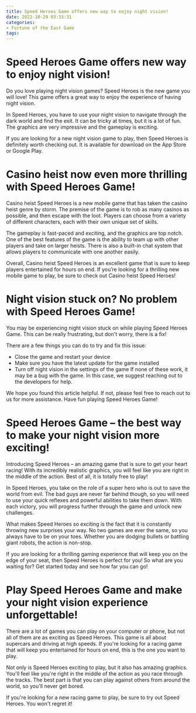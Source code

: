 ```yaml
---
title: Speed Heroes Game offers new way to enjoy night vision!
date: 2022-10-29 03:33:31
categories:
- Fortune of the East Game
tags:
---
```



#  Speed Heroes Game offers new way to enjoy night vision!

Do you love playing night vision games? Speed Heroes is the new game you will love! This game offers a great way to enjoy the experience of having night vision.

In Speed Heroes, you have to use your night vision to navigate through the dark world and find the exit. It can be tricky at times, but it is a lot of fun. The graphics are very impressive and the gameplay is exciting.

If you are looking for a new night vision game to play, then Speed Heroes is definitely worth checking out. It is available for download on the App Store or Google Play.

#  Casino heist now even more thrilling with Speed Heroes Game!

Casino heist Speed Heroes is a new mobile game that has taken the casino heist genre by storm. The premise of the game is to rob as many casinos as possible, and then escape with the loot. Players can choose from a variety of different characters, each with their own unique set of skills.

The gameplay is fast-paced and exciting, and the graphics are top notch. One of the best features of the game is the ability to team up with other players and take on larger heists. There is also a built-in chat system that allows players to communicate with one another easily.

Overall, Casino heist Speed Heroes is an excellent game that is sure to keep players entertained for hours on end. If you’re looking for a thrilling new mobile game to play, be sure to check out Casino heist Speed Heroes!

#  Night vision stuck on? No problem with Speed Heroes Game!

You may be experiencing night vision stuck on while playing Speed Heroes Game. This can be really frustrating, but don't worry, there is a fix!

There are a few things you can do to try and fix this issue: 

- Close the game and restart your device
- Make sure you have the latest update for the game installed
- Turn off night vision in the settings of the game
If none of these work, it may be a bug with the game. In this case, we suggest reaching out to the developers for help.

We hope you found this article helpful. If not, please feel free to reach out to us for more assistance. Have fun playing Speed Heroes Game!

#  Speed Heroes Game – the best way to make your night vision more exciting!

Introducing Speed Heroes – an amazing game that is sure to get your heart racing! With its incredibly realistic graphics, you will feel like you are right in the middle of the action. Best of all, it is totally free to play!

In Speed Heroes, you take on the role of a super hero who is out to save the world from evil. The bad guys are never far behind though, so you will need to use your quick reflexes and powerful abilities to take them down. With each victory, you will progress further through the game and unlock new challenges.

What makes Speed Heroes so exciting is the fact that it is constantly throwing new surprises your way. No two games are ever the same, so you always have to be on your toes. Whether you are dodging bullets or battling giant robots, the action is non-stop.

If you are looking for a thrilling gaming experience that will keep you on the edge of your seat, then Speed Heroes is perfect for you! So what are you waiting for? Get started today and see how far you can go!

#  Play Speed Heroes Game and make your night vision experience unforgettable!

There are a lot of games you can play on your computer or phone, but not all of them are as exciting as Speed Heroes. This game is all about supercars and driving at high speeds. If you're looking for a racing game that will keep you entertained for hours on end, this is the one you want to play.

Not only is Speed Heroes exciting to play, but it also has amazing graphics. You'll feel like you're right in the middle of the action as you race through the tracks. The best part is that you can play against others from around the world, so you'll never get bored.

If you're looking for a new racing game to play, be sure to try out Speed Heroes. You won't regret it!